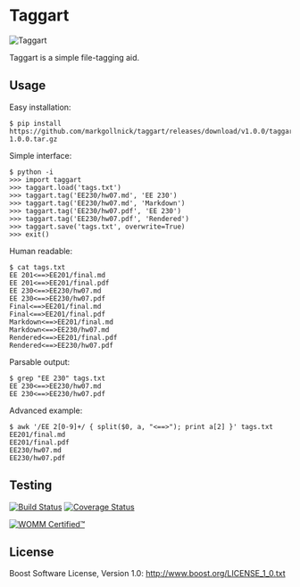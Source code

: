 ﻿Taggart
=======

![Taggart](http://content.screencast.com/users/markgollnick/folders/Jing/media/31dd044b-f409-439d-947b-c9baa0499800/taggart.png)

Taggart is a simple file-tagging aid.


Usage
-----

Easy installation:

    $ pip install https://github.com/markgollnick/taggart/releases/download/v1.0.0/taggart-1.0.0.tar.gz

Simple interface:

    $ python -i
    >>> import taggart
    >>> taggart.load('tags.txt')
    >>> taggart.tag('EE230/hw07.md', 'EE 230')
    >>> taggart.tag('EE230/hw07.md', 'Markdown')
    >>> taggart.tag('EE230/hw07.pdf', 'EE 230')
    >>> taggart.tag('EE230/hw07.pdf', 'Rendered')
    >>> taggart.save('tags.txt', overwrite=True)
    >>> exit()

Human readable:

    $ cat tags.txt
    EE 201<==>EE201/final.md
    EE 201<==>EE201/final.pdf
    EE 230<==>EE230/hw07.md
    EE 230<==>EE230/hw07.pdf
    Final<==>EE201/final.md
    Final<==>EE201/final.pdf
    Markdown<==>EE201/final.md
    Markdown<==>EE230/hw07.md
    Rendered<==>EE201/final.pdf
    Rendered<==>EE230/hw07.pdf

Parsable output:

    $ grep "EE 230" tags.txt
    EE 230<==>EE230/hw07.md
    EE 230<==>EE230/hw07.pdf

Advanced example:

    $ awk '/EE 2[0-9]+/ { split($0, a, "<==>"); print a[2] }' tags.txt
    EE201/final.md
    EE201/final.pdf
    EE230/hw07.md
    EE230/hw07.pdf


Testing
-------

[![Build Status](https://travis-ci.org/markgollnick/taggart.svg?branch=master)](https://travis-ci.org/markgollnick/taggart)
[![Coverage Status](https://img.shields.io/coveralls/markgollnick/taggart.svg)](https://coveralls.io/r/markgollnick/taggart)

[![WOMM Certified™](http://content.screencast.com/users/markgollnick/folders/Jing/media/19ea7b38-4a94-450c-9190-3e5115ebe1c4/womm.png)](http://blog.codinghorror.com/the-works-on-my-machine-certification-program/)


License
-------

Boost Software License, Version 1.0: <http://www.boost.org/LICENSE_1_0.txt>
